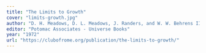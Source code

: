 ```yaml
---
title: "The Limits to Growth"
cover: "limits-growth.jpg"
author: "D. H. Meadows, D. L. Meadows, J. Randers, and W. W. Behrens III"
editor: "Potomac Associates - Universe Books"
year: "1972"
url: "https://clubofrome.org/publication/the-limits-to-growth/"
---
```

